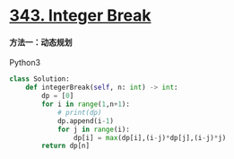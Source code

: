 # [343. Integer Break](https://leetcode-cn.com/problems/integer-break/)

#### 方法一：动态规划

Python3

```python
class Solution:
    def integerBreak(self, n: int) -> int:
        dp = [0]
        for i in range(1,n+1):
            # print(dp)
            dp.append(i-1)
            for j in range(i):
                dp[i] = max(dp[i],(i-j)*dp[j],(i-j)*j)
        return dp[n]
```

